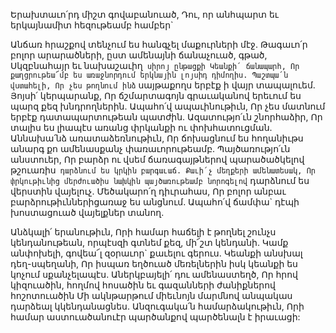 
Երախտաւո՛րդ միշտ գովաբանուած,
Դու, որ անհպարտ եւ երկայնամիտ հեզութեամբ
համբեր`


Անճառ հրաշքով տենչում ես հանգչել մաքուրների
մէջ.
Թագաւո՛ր բոլոր արարածների, ըստ ամենայնի
ճանաչուած, գթած,
Սկզբնահայր եւ նախաշաւիղ` սիրոյ ընթացքի
Կեանքի՛ ճանապարհ,
Որ քաղցրութեա՜մբ ես առաջնորդում երկնային
լոյսիդ դիմողիս.
Պաշտպա՛ն վստահելի,
Որ չես թողնում ինձ` սայթաքողս երբէք ի վայր
տապալուեմ.
Յոյսի՛ կերպարանք,
Որ ճշմարտագոյն գրաւականով երեւում ես պարզ
քեզ խնդրողներին.
Ապահո՛վ ապաւինութիւն,
Որ չես մատնում երբէք դատապարտութեան
պատժին.
Ազատությո՛ւն շնորհաձիր,
Որ տալիս ես լիապէս առանց փրկանքի ու
փոխհատուցման.
Աննախա՛նձ առատաձեռնութիւն,
Որ ճոխացնում ես հողանիւթս անարգ քո
ամենասքանչ փառաւորութեամբ.
Պայծառությո՛ւն անստուեր,
Որ բարձր ու վսեմ ճառագայթներով
պարածածկելով թշուառիս` դարձնում ես կրկին
բարգաւաճ.
Քաւի՛չ մեղքերի ամենատեսակ,
Որ փրկութիւնից մերժուածիս նախկին
պայծառութեամբ նորոգելով` դարձնում ես վերստին
վայելուչ.
Մեծակարո՛ղ դիւրահաս,
Որ բոլոր անբաւ բարձրութիւններիցառաջ ես
անցնում.
Ապահո՛վ ճամփա` դէպի խոստացուած վայելքներ
տանող.


Անձկալի՛ երանութիւն,
Որի համար հաճելի է թողնել շունչս
կենդանութեան, որպէսզի գտնեմ քեզ, մի՜շտ
կենդանի.
Կամք անփոխելի, գովեա՜լ զօրաւոր` քաւելու
գերուս.
Կեանքի անսխալ դեղ-սպեղանի,
Որ իսպառ եղծուած մեռելներին իսկ կեանքի ես
կոչում սքանչելապէս.
Աներկբայելի՛ դու ամենաստեղծ,
Որ հրով կիզուածին, հողմով հոսածին եւ
գազանների ժանիքներով հոշոտուածին
Մի ակնթարթում միեւնոյն մարմնով անպակաս
դարձեալ կկենդանացնես.
Անզուգակա՛ն համարձակութիւն,
Որի համար աստուածանուէր պարծանքով
պարծենալն է իրաւացի:
